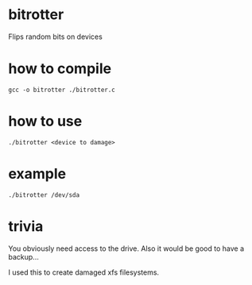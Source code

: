 # bitrotter
Flips random bits on devices

# how to compile
```
gcc -o bitrotter ./bitrotter.c
```

# how to use
```
./bitrotter <device to damage>
```

# example
```
./bitrotter /dev/sda
```

# trivia
You obviously need access to the drive. Also it would be good to have a backup...

I used this to create damaged xfs filesystems.
